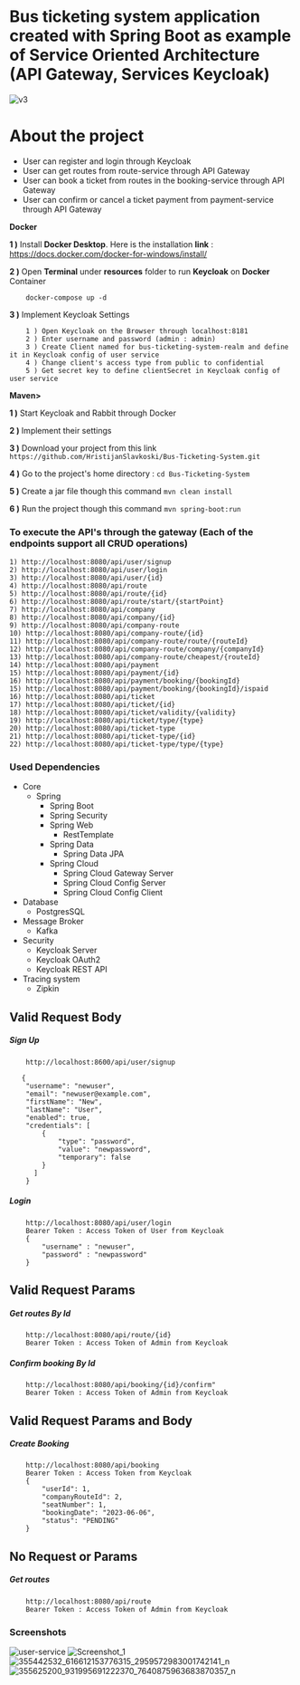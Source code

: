 # Bus ticketing system application created with Spring Boot as example of Service Oriented Architecture (API Gateway, Services Keycloak)
![v3](https://github.com/HristijanSlavkoski/Bus-Ticketing-System/assets/43710508/0a2070f3-c513-4924-b624-940e33183cdb)

# About the project
<ul style="list-style-type:disc">
  <li>User can register and login through Keycloak</li>
  <li>User can get routes from route-service through API Gateway</li>
  <li>User can book a ticket from routes in the booking-service through API Gateway</li>
  <li>User can confirm or cancel a ticket payment from payment-service through API Gateway</li>
</ul>

<b>Docker</b>

<b>1 )</b> Install <b>Docker Desktop</b>. Here is the installation <b>link</b> : https://docs.docker.com/docker-for-windows/install/

<b>2 )</b> Open <b>Terminal</b> under <b>resources</b> folder to run <b>Keycloak</b> on <b>Docker</b> Container
```
    docker-compose up -d
```
<b>3 )</b> Implement Keycloak Settings
```
    1 ) Open Keycloak on the Browser through localhost:8181
    2 ) Enter username and password (admin : admin)
    3 ) Create Client named for bus-ticketing-system-realm and define it in Keycloak config of user service
    4 ) Change client's access type from public to confidential
    5 ) Get secret key to define clientSecret in Keycloak config of user service
```

<b>Maven></b>

<b>1 )</b> Start Keycloak and Rabbit through Docker

<b>2 )</b> Implement their settings

<b>3 )</b> Download your project from this link `https://github.com/HristijanSlavkoski/Bus-Ticketing-System.git`

<b>4 )</b> Go to the project's home directory :  `cd Bus-Ticketing-System`

<b>5 )</b> Create a jar file though this command `mvn clean install`

<b>6 )</b> Run the project though this command `mvn spring-boot:run`

### To execute the API's through the gateway (Each of the endpoints support all CRUD operations)
    1) http://localhost:8080/api/user/signup
    2) http://localhost:8080/api/user/login
    3) http://localhost:8080/api/user/{id}
    4) http://localhost:8080/api/route 
    5) http://localhost:8080/api/route/{id}
    6) http://localhost:8080/api/route/start/{startPoint}
    7) http://localhost:8080/api/company
    8) http://localhost:8080/api/company/{id}
    9) http://localhost:8080/api/company-route
    10) http://localhost:8080/api/company-route/{id} 
    11) http://localhost:8080/api/company-route/route/{routeId}
    12) http://localhost:8080/api/company-route/company/{companyId}
    13) http://localhost:8080/api/company-route/cheapest/{routeId}
    14) http://localhost:8080/api/payment 
    15) http://localhost:8080/api/payment/{id}
    16) http://localhost:8080/api/payment/booking/{bookingId}
    15) http://localhost:8080/api/payment/booking/{bookingId}/ispaid
    16) http://localhost:8080/api/ticket
    17) http://localhost:8080/api/ticket/{id}
    18) http://localhost:8080/api/ticket/validity/{validity}
    19) http://localhost:8080/api/ticket/type/{type}
    20) http://localhost:8080/api/ticket-type
    21) http://localhost:8080/api/ticket-type/{id}
    22) http://localhost:8080/api/ticket-type/type/{type}

### Used Dependencies
* Core
  * Spring
    * Spring Boot
    * Spring Security
    * Spring Web
      * RestTemplate
    * Spring Data
      * Spring Data JPA
    * Spring Cloud
      * Spring Cloud Gateway Server
      * Spring Cloud Config Server
      * Spring Cloud Config Client
* Database
  * PostgresSQL
* Message Broker
  * Kafka
* Security
  * Keycloak Server
  * Keycloak OAuth2
  * Keycloak REST API
* Tracing system
  * Zipkin

## Valid Request Body

##### Sign Up
```
    http://localhost:8600/api/user/signup

   {
    "username": "newuser",
    "email": "newuser@example.com",
    "firstName": "New",
    "lastName": "User",
    "enabled": true,
    "credentials": [
        {
            "type": "password",
            "value": "newpassword",
            "temporary": false
        }
      ]
    }

```

##### Login
```
    http://localhost:8080/api/user/login
    Bearer Token : Access Token of User from Keycloak
    {
        "username" : "newuser",
        "password" : "newpassword"
    }

```

## Valid Request Params

##### Get routes By Id
```
    http://localhost:8080/api/route/{id}
    Bearer Token : Access Token of Admin from Keycloak
```

##### Confirm booking By Id
```
    http://localhost:8080/api/booking/{id}/confirm"
    Bearer Token : Access Token of Admin from Keycloak
```

## Valid Request Params and Body

##### Create Booking 
```
    http://localhost:8080/api/booking
    Bearer Token : Access Token from Keycloak
    {
        "userId": 1,
        "companyRouteId": 2,
        "seatNumber": 1,
        "bookingDate": "2023-06-06",
        "status": "PENDING"
    }
```
## No Request or Params

##### Get routes
```
    http://localhost:8080/api/route 
    Bearer Token : Access Token of Admin from Keycloak
```

### Screenshots
![user-service](https://github.com/HristijanSlavkoski/Bus-Ticketing-System/assets/43710508/8e95cdd2-7d33-4e83-a871-29e9cffe88a5)
![Screenshot_1](https://github.com/HristijanSlavkoski/Bus-Ticketing-System/assets/43710508/929eba4b-cd0a-4204-bbda-c972eb009bb7)
![355442532_616612153776315_2959572983001742141_n](https://github.com/HristijanSlavkoski/Bus-Ticketing-System/assets/43710508/71048857-13e1-475f-b1ff-c4170efd5b82)
![355625200_931995691222370_7640875963683870357_n](https://github.com/HristijanSlavkoski/Bus-Ticketing-System/assets/43710508/716cd94d-13d3-4956-8fd7-9f97184d1aff)
